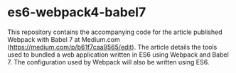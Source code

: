 # es6-webpack4-babel7
This repository contains the accompanying code for the article published Webpack with Babel 7 at Medium.com (https://medium.com/p/b61f7caa9565/edit). The article details the tools used to bundled a web application written in ES6 using Webpack and Babel 7. The configuration used by Webpack will also be written using ES6.
